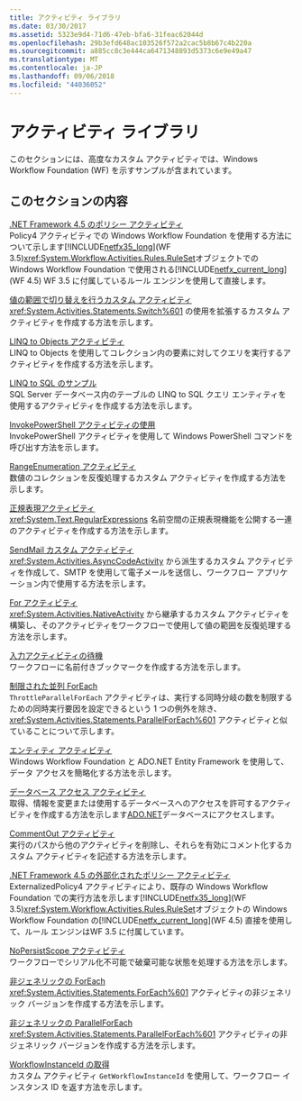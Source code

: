 ```yaml
---
title: アクティビティ ライブラリ
ms.date: 03/30/2017
ms.assetid: 5323e9d4-71d6-47eb-bfa6-31feac62044d
ms.openlocfilehash: 29b3efd648ac103526f572a2cac5b8b67c4b220a
ms.sourcegitcommit: a885cc8c3e444ca6471348893d5373c6e9e49a47
ms.translationtype: MT
ms.contentlocale: ja-JP
ms.lasthandoff: 09/06/2018
ms.locfileid: "44036052"
---
```

# <a name="activity-library"></a>アクティビティ ライブラリ
このセクションには、高度なカスタム アクティビティでは、Windows Workflow Foundation (WF) を示すサンプルが含まれています。  
  
## <a name="in-this-section"></a>このセクションの内容  
 [.NET Framework 4.5 のポリシー アクティビティ](../../../../docs/framework/windows-workflow-foundation/samples/policy-activity-in-net-framework-4-5.md)  
 Policy4 アクティビティでの Windows Workflow Foundation を使用する方法について示します[!INCLUDE[netfx35_long](../../../../includes/netfx35-long-md.md)](WF 3.5)<xref:System.Workflow.Activities.Rules.RuleSet>オブジェクトでの Windows Workflow Foundation で使用される[!INCLUDE[netfx_current_long](../../../../includes/netfx-current-long-md.md)](WF 4.5) WF 3.5 に付属しているルール エンジンを使用して直接します。  
  
 [値の範囲で切り替えを行うカスタム アクティビティ](../../../../docs/framework/windows-workflow-foundation/samples/custom-activity-to-switch-on-a-range-of-values.md)  
 <xref:System.Activities.Statements.Switch%601> の使用を拡張するカスタム アクティビティを作成する方法を示します。  
  
 [LINQ to Objects アクティビティ](../../../../docs/framework/windows-workflow-foundation/samples/linq-to-objects-activity.md)  
 LINQ to Objects を使用してコレクション内の要素に対してクエリを実行するアクティビティを作成する方法を示します。  
  
 [LINQ to SQL のサンプル](../../../../docs/framework/windows-workflow-foundation/samples/linq-to-sql-sample.md)  
 SQL Server データベース内のテーブルの LINQ to SQL クエリ エンティティを使用するアクティビティを作成する方法を示します。  
  
 [InvokePowerShell アクティビティの使用](../../../../docs/framework/windows-workflow-foundation/samples/using-the-invokepowershell-activity.md)  
 InvokePowerShell アクティビティを使用して Windows PowerShell コマンドを呼び出す方法を示します。  
  
 [RangeEnumeration アクティビティ](../../../../docs/framework/windows-workflow-foundation/samples/rangeenumeration-activity.md)  
 数値のコレクションを反復処理するカスタム アクティビティを作成する方法を示します。  
  
 [正規表現アクティビティ](../../../../docs/framework/windows-workflow-foundation/samples/regular-expression-activities.md)  
 <xref:System.Text.RegularExpressions> 名前空間の正規表現機能を公開する一連のアクティビティを作成する方法を示します。  
  
 [SendMail カスタム アクティビティ](../../../../docs/framework/windows-workflow-foundation/samples/sendmail-custom-activity.md)  
 <xref:System.Activities.AsyncCodeActivity> から派生するカスタム アクティビティを作成して、SMTP を使用して電子メールを送信し、ワークフロー アプリケーション内で使用する方法を示します。  
  
 [For アクティビティ](../../../../docs/framework/windows-workflow-foundation/samples/for-activity.md)  
 <xref:System.Activities.NativeActivity> から継承するカスタム アクティビティを構築し、そのアクティビティをワークフローで使用して値の範囲を反復処理する方法を示します。  
  
 [入力アクティビティの待機](../../../../docs/framework/windows-workflow-foundation/samples/wait-for-input-activity.md)  
 ワークフローに名前付きブックマークを作成する方法を示します。  
  
 [制限された並列 ForEach](../../../../docs/framework/windows-workflow-foundation/samples/throttled-parallel-foreach.md)  
 `ThrottleParallelForEach` アクティビティは、実行する同時分岐の数を制限するための同時実行要因を設定できるという 1 つの例外を除き、<xref:System.Activities.Statements.ParallelForEach%601> アクティビティと似ていることについて示します。  
  
 [エンティティ アクティビティ](../../../../docs/framework/windows-workflow-foundation/samples/entity-activities.md)  
 Windows Workflow Foundation と ADO.NET Entity Framework を使用して、データ アクセスを簡略化する方法を示します。  
  
 [データベース アクセス アクティビティ](../../../../docs/framework/windows-workflow-foundation/samples/database-access-activities.md)  
 取得、情報を変更または使用するデータベースへのアクセスを許可するアクティビティを作成する方法を示します[ADO.NET](https://go.microsoft.com/fwlink/?LinkId=166081)データベースにアクセスします。  
  
 [CommentOut アクティビティ](../../../../docs/framework/windows-workflow-foundation/samples/commentout-activity.md)  
 実行のパスから他のアクティビティを削除し、それらを有効にコメント化するカスタム アクティビティを記述する方法を示します。  
  
 [.NET Framework 4.5 の外部化されたポリシー アクティビティ](../../../../docs/framework/windows-workflow-foundation/samples/externalized-policy-activity-in-net-framework-4-5.md)  
 ExternalizedPolicy4 アクティビティにより、既存の Windows Workflow Foundation での実行方法を示します[!INCLUDE[netfx35_long](../../../../includes/netfx35-long-md.md)](WF 3.5)<xref:System.Workflow.Activities.Rules.RuleSet>オブジェクトの Windows Workflow Foundation の[!INCLUDE[netfx_current_long](../../../../includes/netfx-current-long-md.md)](WF 4.5) 直接を使用して、ルール エンジンはWF 3.5 に付属しています。  
  
 [NoPersistScope アクティビティ](../../../../docs/framework/windows-workflow-foundation/samples/nopersistscope-activity.md)  
 ワークフローでシリアル化不可能で破棄可能な状態を処理する方法を示します。  
  
 [非ジェネリックの ForEach](../../../../docs/framework/windows-workflow-foundation/samples/non-generic-foreach.md)  
 <xref:System.Activities.Statements.ForEach%601> アクティビティの非ジェネリック バージョンを作成する方法を示します。  
  
 [非ジェネリックの ParallelForEach](../../../../docs/framework/windows-workflow-foundation/samples/non-generic-parallelforeach.md)  
 <xref:System.Activities.Statements.ParallelForEach%601> アクティビティの非ジェネリック バージョンを作成する方法を示します。  
  
 [WorkflowInstanceId の取得](../../../../docs/framework/windows-workflow-foundation/samples/get-workflowinstanceid.md)  
 カスタム アクティビティ `GetWorkflowInstanceId` を使用して、ワークフロー インスタンス ID を返す方法を示します。

